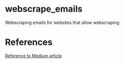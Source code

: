 # webscrape_emails
Webscraping emails for websites that allow webscraping

# References

[Reference to Medium article](https://medium.com/swlh/how-to-scrape-email-addresses-from-a-website-and-export-to-a-csv-file-c5d1becbd1a0)
